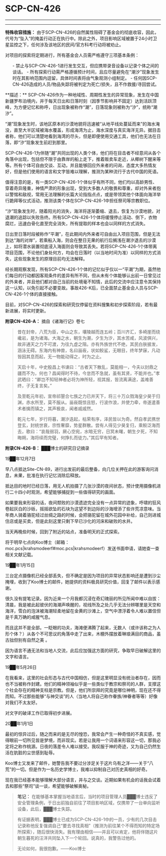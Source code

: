# SCP-CN-426



---



---

**特殊收容措施：** 由于SCP-CN-426的自然属性阻碍了基金会的彻底收容，因此，代号为“坠入”的掩盖行动正在执行中。除此之外，项目影响区域被置于24小时卫星监控之下，任何涉及该地区的民间/官方科考行动将被劝止。

对项目的探索将定期进行，所有基金会人员需严格遵守三项基本条例：

<ol>- &#31105;&#27490;&#19982;SCP-CN-426-1&#36827;&#34892;&#21457;&#29983;&#20132;&#20114;&#65292;&#20294;&#24212;&#25658;&#24102;&#24405;&#38899;&#35774;&#22791;&#20197;&#35760;&#24405;&#20010;&#20307;&#20043;&#38388;&#30340;&#35848;&#35805;&#12290;
- &#25152;&#26377;&#25506;&#32034;&#34892;&#21160;&#38656;&#20005;&#26684;&#36981;&#24490;&#39044;&#35745;&#26102;&#38388;&#65292;&#19988;&#24212;&#23613;&#37327;&#36991;&#20813;&#22312;&#8220;&#28526;&#27728;&#8221;&#29616;&#35937;&#21457;&#29983;&#26102;&#22312;&#20854;&#24433;&#21709;&#33539;&#22260;&#20869;&#36887;&#30041;&#65292;&#20855;&#20307;&#26102;&#38388;&#34920;&#23558;&#30001;&#27668;&#35937;&#35266;&#27979;&#23567;&#32452;&#21046;&#23450;&#12290;
- &#20219;&#20309;&#22240;SCP-CN-426&#36896;&#25104;&#30340;&#20154;&#21592;/&#29289;&#21697;&#22833;&#36394;&#23558;&#34987;&#21028;&#23450;&#20026;&#27515;&#20129;/&#25439;&#22833;&#65292;&#19988;&#19981;&#20316;&#25937;&#25588;/&#23547;&#22238;&#23581;&#35797;&#12290;
</ol>
**描述：** SCP-CN-426作为一种地域性、周期性发生的异常现象，发生在中国新疆罗布泊境内，并于每天日出和日落时刻（因季节影响并不固定）达到活跃顶峰，为方便记忆和称呼，日出现象被称作“潮”，日落现象则被称为“汐”，统称“潮汐”。

“潮”现象发生时，该地区原本的沙漠地貌将迅速被“从地平线处蔓延而来”的海水淹没，直至大半区域被海水覆盖，形成海湾为止，海水深度与真实海洋无异。据目击者称，他们可以清楚地看到海湾的尽头，但是即便使用交通工具，他们也无法在日落，即“汐”现象发生前赶到那里。

SCP-CN-426-1为伴随“潮”共同出现的人类个体，他们将在目击者不经意间从各个角落中出现，包括但不限于由靠岸的船上走下，推着贩卖车走近，从椰树下醒来等等。所有个体可自由交谈、互动，并且能够回应外来者的问询，态度大多热情友好，但是他们使用的语言和文字皆难以理解，推测为某种流行于古代中国的死语。

值得注意的是，有一类SCP-CN-426-1个体似乎有所不同，他们均以高龄男性、穿着奇异隆重，神情严肃的形象出现，受到大多数人的敬畏和尊重，却对外来者抱以警惕和敌视，常用无法理解的长篇大论指指点点，或是带领其他个体面向海洋举行跪拜等仪式活动，推测该类个体在SCP-CN-426-1中担任祭司等宗教职位。

“汐”现象发生时，随着阳光的消失，海洋将逐渐萎缩、退去，恢复为沙漠地貌，对退潮的追踪以失败告终。所有SCP-CN-426-1个体将缓慢停止活动、倒下，衣物腐烂，迅速白骨化直至完全消失，所有提取的样本也会以同样的方式消失。

日出至日落时段被称作“平潮”，在此期间内外来者可自由出入项目范围，但是无法到达“海的对岸”，若乘船入海，则会在整日无果的航行后搁浅在潮汐退去的沙漠上，如将潜水装置彻底浸入海面则会导致其丢失。若将SCP-CN-426-1个体带离项目范围，不论他们身处何方，均会在日落时（以当地时间为准）以同样的方式消失，这些现象发生的原理目前均无法解释。

经长期观察发现，所有SCP-CN-426-1个体的记忆似乎仅以一“平潮”为期，虽然他们每日的行动都因客观条件的差异有所不同，但从未有个体能够认出前一日曾见过的外来者，并且他们都对自己当前的处境毫不知情，此后的交流中应注意令其保持这一认知，以免引起不必要变故。事故426-K后，已全面禁止基金会人员与SCP-CN-426-1个体的直接接触。

目前，对SCP-CN-426的探索和研究仅停留在资料搜集和初步探索阶段，若有最新进展，将实时更新。

**附录CN-426-A：** 摘自《诸海行记》卷七


> 昔在封帝，八荒为臣，中山之东，壤陵越而连五岭；百川齐汇，多崎崖而绕巉岩，是为诸海。大海之水，朝生为潮，夕生为汐，其水苦咸，风波俱兴，故非通天之力不可渡，为往九虚之阻。亦有外族世代不绝，其民白肤披发，涵泳无碍。东海内有神兽，名曰甾峳，状如鲛鲨，无眼目，终年梦寐，凡动皆因其息而起，无一物能动得之，时为之止。
> 
> 天启十年，中史殷昌上书谏曰：“古者天下散乱，莫能相一，今夫以封鼎之疆而不为，何也？昌闻得时不待，今怠而不急就，虽有其贤，不能并也。”孝武晒曰：“卿岂不知轻神者必将为神所轻，视其报，皆流离满途，盖难善终，子无复言矣。”
> 
> 及至乾元年初，宣帝祁曌合七族之力已并天下，将三十万众戮海皇少昊于归渊，赤水所至，莫不服从。甾峳既惊且怒，行波作浪，并使力牵，帝遂遣善术者擒而镇之，其声极哀，闻者戚戚然。
> 
> 乾元七年，岁行将暮，潮汐迭起，枯荣有序，泽民皆以为奇。然自孝武携世登玄，封统世衰，宗性奢靡，势星群散。尝有人得见少昊复归，乘鲛泛海而去，歌曰：“哀哉弱羽，厥心空宛，水暗无穷，日冥未曙，朝生夕死，不知晦朔，海将续而完璧，何挣扎而徒力。”其后罕有知者。
> 

**附录CN-426-B：** ███博士的研究日记摘录

19██年12月7日

早八点抵达Site-CN-89，进行出发前的最后整备，向几位关押在此的游客询问消息，未果，批准在执行记忆消除后释放。

抵达目的地时已经日落，用无人机拍摄了几张沙漠的夜间状态，预计使用摄像机进行二十四小时观测，希望能够捕捉到一些值得研究的画面。

如果要我来形容的话，夜间颓败的沙漠遗迹完全没有一点异常的迹象，呼啸的狂风卷起灰白的沙砾，摇摇欲坠的石块为这望不到边际的沙海增添了些许荒凉意味。当年商人骑着骆驼经过丝绸之路的时候，会把骆驼留在城外花园中补给，自己则进城住店或是买卖，但是此刻这里只剩下早已沙化的河床和破败的水井。

当天再晚些时候，回到了附近的站点，准备明天的正式探索。

将于明早七点向Koo博士（邮箱：moc.pcs|krahsmodeerf#moc.pcs|krahsmodeerf）发送书面申请，请她查一查相关文献记载。

19██年1月15日

三台定点摄像机已经全部丢失，但不确定是因为项目的异常状态影响还是遭到沙尘掩埋，收到了Koo博士的邮件，她提供的资料极具研究价值，回复了邮件以表示感谢。

很久没有提笔记录。因为近来一个月我都沉浸在奇幻瑰丽的所见所闻中难以自拔：清晨，我是被此起彼伏的海潮声唤醒的，视线所及之处几乎无法分辨哪里是天空和海洋，雪白的泡沫被海潮轻柔地留在金黄的沙滩上，空气中漂浮着令人难以置信但是千真万确的咸腥气息。

而且这并不是全部。一眨眼的功夫，海滩便沸腾了起来，无数人（或许该称之为人形个体？）从各个不可思议的角落中走了出来，木棚外摆放着琳琅满目的商品，虽古拙但别有自然之美 。

因为语言不通无法和当地人交流，此后应加强这方面的研究，争取早日破解这里的文字和语言。

19██年5月26日

在我看来，这里的社会形态与古代中国相仿，但是这里明显没有统治者存在，因而也不当被称作封建。他们的精神领袖似乎是一些类似于教宗和祭司的人群，支撑这个社会存在的精神支柱是宗教。但是，他们所崇拜的究竟是哪位神明，现在还不得而知。不过那些能够“与神交谈”的人（当地人将自己称作眷族/神眷者等等）好像对我们不太友好。

对文字的破译工作已取得初步进展。

20██年1月1日

最初的惊异过后，随之而来的是无尽的惶恐，我常会产生一种奇怪的不真实感，觉得眼前一切所见皆是梦境，而非现实。若是让我用一个词语来形容这一切，那我必定将之称作桃源。日夜的落差令人难以接受。我叹服于神的奇迹，又为自己仍然生活在肮脏的尘世感到耻辱。

Koo博士又发来了邮件，她警告我不要过分涉足关于这片乌有之洋——关于“八荒”的一切。但是作为一名历史学博士，我难以抑制自己对历史真相的好奇。

现在我已经基本能够理解大部分语言，并与之交谈。近期如果有机会的话我会试着去和那些“祭司”谈一谈，希望能够破解奥秘。


> **笔记：** 在能够基本掌握当地语言后，当时的项目管理人员███博士违反了安全管理条例，于日出前独自前往了项目影响区域，仅携带了一台单向监听设备，此后，███博士失踪。
> 
> 有证据表明，███博士已成为SCP-CN-426-1中的一员，少有的几次目击记录称他反复强调自己“要去寻找真相”（推测为前往某个不得而知的特定场所探索），随后很快消失。我有理由相信——并且可以肯定，他将伴随这片朝生暮死的汪洋共同坠入下一个轮回。说真的，我警告过他的。
> 
> 无论如何，我很抱歉。——Koo博士
> 


